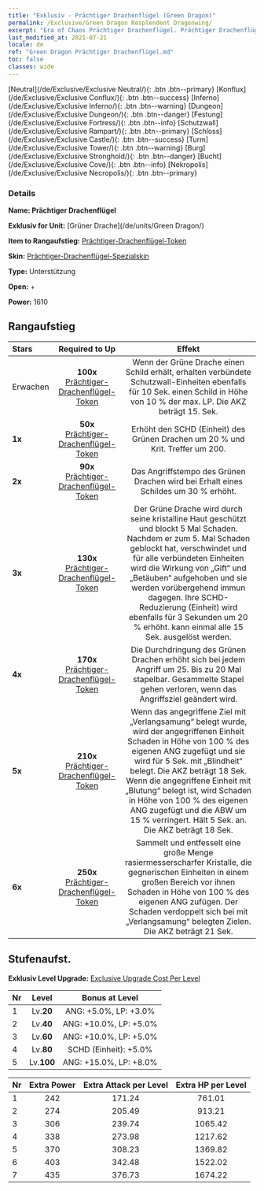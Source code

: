 ```yaml
---
title: "Exklusiv - Prächtiger Drachenflügel (Green Dragon)"
permalink: /Exclusive/Green Dragon Resplendent Dragonwing/
excerpt: "Era of Chaos Prächtiger Drachenflügel. Prächtiger Drachenflügel. Era of Chaos Exklusiv Prächtiger Drachenflügel. Grüner Drache Exklusiv."
last_modified_at: 2021-07-21
locale: de
ref: "Green Dragon Prächtiger Drachenflügel.md"
toc: false
classes: wide
---
```

 [Neutral](/de/Exclusive/Exclusive Neutral/){: .btn .btn--primary} [Konflux](/de/Exclusive/Exclusive Conflux/){: .btn .btn--success} [Inferno](/de/Exclusive/Exclusive Inferno/){: .btn .btn--warning} [Dungeon](/de/Exclusive/Exclusive Dungeon/){: .btn .btn--danger} [Festung](/de/Exclusive/Exclusive Fortress/){: .btn .btn--info} [Schutzwall](/de/Exclusive/Exclusive Rampart/){: .btn .btn--primary} [Schloss](/de/Exclusive/Exclusive Castle/){: .btn .btn--success} [Turm](/de/Exclusive/Exclusive Tower/){: .btn .btn--warning} [Burg](/de/Exclusive/Exclusive Stronghold/){: .btn .btn--danger} [Bucht](/de/Exclusive/Exclusive Cove/){: .btn .btn--info} [Nekropolis](/de/Exclusive/Exclusive Necropolis/){: .btn .btn--primary} 

### Details
 **Name: Prächtiger Drachenflügel** 

 **Exklusiv for Unit:** [Grüner Drache](/de/units/Green Dragon/) 

 **Item to Rangaufstieg:** [Prächtiger-Drachenflügel-Token](/ItemsDE/con_976/)

 **Skin:** [Prächtiger-Drachenflügel-Spezialskin](/ItemsDE/con_644/)

 **Type:** Unterstützung

 **Open:** +

 **Power:** 1610

## Rangaufstieg

  |     Stars    |  Required to Up | Effekt |
  |:-------------|:---------------:|:---------------:|
  |  Erwachen  | **100x** [Prächtiger-Drachenflügel-Token](/ItemsDE/con_976/) | Wenn der Grüne Drache einen Schild erhält, erhalten verbündete Schutzwall-Einheiten ebenfalls für 10 Sek. einen Schild in Höhe von 10 % der max. LP. Die AKZ beträgt 15. Sek. |
  | **1x** <i class="fas fa-star"/> | **50x** [Prächtiger-Drachenflügel-Token](/ItemsDE/con_976/) | Erhöht den SCHD (Einheit) des Grünen Drachen um 20 % und Krit. Treffer um 200. |
  | **2x** <i class="fas fa-star"/> | **90x** [Prächtiger-Drachenflügel-Token](/ItemsDE/con_976/) | Das Angriffstempo des Grünen Drachen wird bei Erhalt eines Schildes um 30 % erhöht. |
  | **3x** <i class="fas fa-star"/> | **130x** [Prächtiger-Drachenflügel-Token](/ItemsDE/con_976/) | <Kristallwache> Der Grüne Drache wird durch seine kristalline Haut geschützt und blockt 5 Mal Schaden. Nachdem er zum 5. Mal Schaden geblockt hat, verschwindet <Kristallwache> und für alle verbündeten Einheiten wird die Wirkung von „Gift“ und „Betäuben“ aufgehoben und sie werden vorübergehend immun dagegen. Ihre SCHD-Reduzierung (Einheit) wird ebenfalls für 3 Sekunden um 20 % erhöht. <Kristallwache> kann einmal alle 15 Sek. ausgelöst werden. |
  | **4x** <i class="fas fa-star"/> | **170x** [Prächtiger-Drachenflügel-Token](/ItemsDE/con_976/) | Die Durchdringung des Grünen Drachen erhöht sich bei jedem Angriff um 25. Bis zu 20 Mal stapelbar. Gesammelte Stapel gehen verloren, wenn das Angriffsziel geändert wird. |
  | **5x** <i class="fas fa-star"/> | **210x** [Prächtiger-Drachenflügel-Token](/ItemsDE/con_976/) | <Unaufhaltsam> Wenn das angegriffene Ziel mit „Verlangsamung“ belegt wurde, wird der angegriffenen Einheit Schaden in Höhe von 100 % des eigenen ANG zugefügt und sie wird für 5 Sek. mit „Blindheit“ belegt. Die AKZ beträgt 18 Sek. Wenn die angegriffene Einheit mit „Blutung“ belegt ist, wird Schaden in Höhe von 100 % des eigenen ANG zugefügt und die ABW um 15 % verringert. Hält 5 Sek. an. Die AKZ beträgt 18 Sek. |
  | **6x** <i class="fas fa-star"/> | **250x** [Prächtiger-Drachenflügel-Token](/ItemsDE/con_976/) | <Diamantdornen> Sammelt und entfesselt eine große Menge rasiermesserscharfer Kristalle, die gegnerischen Einheiten in einem großen Bereich vor ihnen Schaden in Höhe von 100 % des eigenen ANG zufügen. Der Schaden verdoppelt sich bei mit „Verlangsamung“ belegten Zielen. Die AKZ beträgt 21 Sek. |


## Stufenaufst.
 **Exklusiv Level Upgrade:** [Exclusive Upgrade Cost Per Level](/Exclusive/ExclusiveUpgradeCostPerLevel/)

  |  Nr  |   Level  | Bonus at Level |
  |:-----|:--------:|:--------------:|
  | 1 | Lv.**20** | ANG: +5.0%, LP: +3.0% |
  | 2 | Lv.**40** | ANG: +10.0%, LP: +5.0% |
  | 3 | Lv.**60** | ANG: +10.0%, LP: +5.0% |
  | 4 | Lv.**80** | SCHD (Einheit): +5.0% |
  | 5 | Lv.**100** | ANG: +15.0%, LP: +8.0% |


  |  Nr  |  Extra Power | Extra Attack per Level | Extra HP per Level |
  |:-----|:--------:|:--------:|:--------:|
  | 1 | 242 | 171.24 | 761.01 |
  | 2 | 274 | 205.49 | 913.21 |
  | 3 | 306 | 239.74 | 1065.42 |
  | 4 | 338 | 273.98 | 1217.62 |
  | 5 | 370 | 308.23 | 1369.82 |
  | 6 | 403 | 342.48 | 1522.02 |
  | 7 | 435 | 376.73 | 1674.22 |


